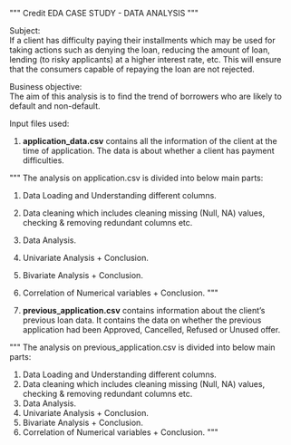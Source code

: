 """  Credit EDA CASE STUDY  - DATA ANALYSIS """

Subject:  
If a client has difficulty paying their installments which may be used for taking actions such as denying the loan, reducing the amount of loan, lending (to risky applicants) at a higher interest rate, etc. This will ensure that the consumers capable of repaying the loan are not rejected.

Business objective:                                                                                     
The aim of this analysis is to find the trend of borrowers who are likely to default and non-default.
 
Input files used:  
1. **application_data.csv**  contains all the information of the client at the time of application. The data is about whether a client has payment difficulties. 

"""
The analysis on application.csv is divided into below main parts:
1. Data Loading and Understanding different columns.
2. Data cleaning which includes cleaning missing (Null, NA) values, checking & removing redundant columns etc.
3. Data Analysis.
4. Univariate Analysis + Conclusion.
5. Bivariate Analysis  + Conclusion.
6. Correlation of Numerical variables  + Conclusion.
"""

2. **previous_application.csv** contains information about the client’s previous loan data. It contains the data on whether the previous application had been Approved, Cancelled, Refused or Unused offer. 

"""
The analysis on previous_application.csv is divided into below main parts:
1. Data Loading and Understanding different columns.
2. Data cleaning which includes cleaning missing (Null, NA) values, checking & removing redundant columns etc.
3. Data Analysis.
4. Univariate Analysis + Conclusion.
5. Bivariate Analysis  + Conclusion.
6. Correlation of Numerical variables  + Conclusion.
"""

